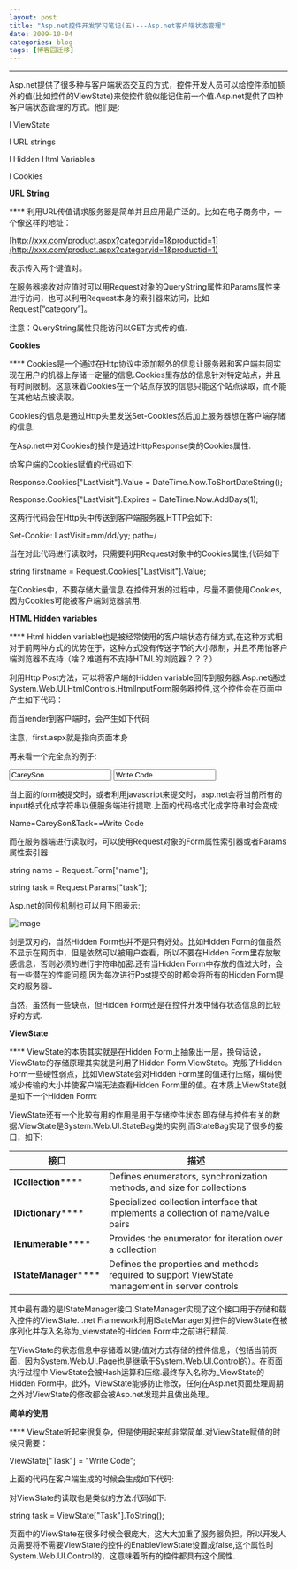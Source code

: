 ```yaml
---
layout: post
title: "Asp.net控件开发学习笔记(五)---Asp.net客户端状态管理"
date: 2009-10-04
categories: blog
tags: [博客园迁移]
---
```


****

Asp.net提供了很多种与客户端状态交互的方式，控件开发人员可以给控件添加额外的值\(比如控件的ViewState\)来使控件貌似能记住前一个值.Asp.net提供了四种客户端状态管理的方式。他们是:

l ViewState

l URL strings

l Hidden Html Variables

l Cookies

**URL String**

**** 利用URL传值请求服务器是简单并且应用最广泛的。比如在电子商务中，一个像这样的地址：

[http://xxx.com/product.aspx?categoryid=1&productid=1](http://xxx.com/product.aspx?categoryid=1&productid=1)

表示传入两个键值对。

在服务器接收对应值时可以用Request对象的QueryString属性和Params属性来进行访问，也可以利用Request本身的索引器来访问，比如Request\[“category”\]。

注意：QueryString属性只能访问以GET方式传的值.

**Cookies**

**** Cookies是一个通过在Http协议中添加额外的信息让服务器和客户端共同实现在用户的机器上存储一定量的信息.Cookies里存放的信息针对特定站点，并且有时间限制。这意味着Cookies在一个站点存放的信息只能这个站点读取，而不能在其他站点被读取。

Cookies的信息是通过Http头里发送Set-Cookies然后加上服务器想在客户端存储的信息.

在Asp.net中对Cookies的操作是通过HttpResponse类的Cookies属性.

给客户端的Cookies赋值的代码如下:

Response.Cookies\["LastVisit"\].Value = DateTime.Now.ToShortDateString\(\);

Response.Cookies\["LastVisit"\].Expires = DateTime.Now.AddDays\(1\);

这两行代码会在Http头中传送到客户端服务器,HTTP会如下:

Set-Cookie: LastVisit=mm/dd/yy; path=/

当在对此代码进行读取时，只需要利用Request对象中的Cookies属性,代码如下

string firstname = Request.Cookies\["LastVisit"\].Value;

在Cookies中，不要存储大量信息.在控件开发的过程中，尽量不要使用Cookies,因为Cookies可能被客户端浏览器禁用.

**HTML Hidden variables**

**** Html hidden variable也是被经常使用的客户端状态存储方式,在这种方式相对于前两种方式的优势在于，这种方式没有传送字节的大小限制，并且不用怕客户端浏览器不支持（啥？难道有不支持HTML的浏览器？？？）

利用Http Post方法，可以将客户端的Hidden variable回传到服务器.Asp.net通过System.Web.UI.HtmlControls.HtmlInputForm服务器控件,这个控件会在页面中产生如下代码：

<form id="first" method="post" runat="server">

而当render到客户端时，会产生如下代码

<form id="first" method="post" action=”first.aspx”>

注意，first.aspx就是指向页面本身

再来看一个完全点的例子:

<form id="first" method="post" runat="server">

<input type="text" value="CareySon" id="name" />

<input type="text" value="Write Code" id="Task" />

</form>

当上面的form被提交时，或者利用javascript来提交时，asp.net会将当前所有的input格式化成字符串以便服务端进行提取.上面的代码格式化成字符串时会变成:

Name=CareySon&Task==Write Code

而在服务器端进行读取时，可以使用Request对象的Form属性索引器或者Params属性索引器:

string name = Request.Form\["name"\];

string task = Request.Params\["task"\];

Asp.net的回传机制也可以用下图表示:  


![image](https://cdn.jsdelivr.net/gh/careyson/careyson.github.io@main/assets/images/2009-10-04-asp-net-asp-net/asp-net-asp-net-asp.net回传机制.jpg)

剑是双刃的，当然Hidden Form也并不是只有好处。比如Hidden Form的值虽然不显示在网页中，但是依然可以被用户查看，所以不要在Hidden Form里存放敏感信息，否则必须的进行字符串加密.还有当Hidden Form中存放的值过大时，会有一些潜在的性能问题.因为每次进行Post提交的时都会将所有的Hidden Form提交的服务器L

当然，虽然有一些缺点，但Hidden Form还是在控件开发中储存状态信息的比较好的方式.

**ViewState**

**** ViewState的本质其实就是在Hidden Form上抽象出一层，换句话说，ViewState的存储原理其实就是利用了Hidden Form.ViewState。克服了Hidden Form一些硬性弱点，比如ViewState会对Hidden Form里的值进行压缩，编码使减少传输的大小并使客户端无法查看Hidden Form里的值。在本质上ViewState就是如下一个Hidden Form:

<input type="hidden" name="\_\_VIEWSTATE" id="\_\_VIEWSTATE" value=" " />

ViewState还有一个比较有用的作用是用于存储控件状态.即存储与控件有关的数据.ViewState是System.Web.UI.StateBag类的实例,而StateBag实现了很多的接口，如下:

**接口** |  **描述**  
---|---  
**ICollection******|  Defines enumerators, synchronization methods, and size for collections  
**IDictionary******|  Specialized collection interface that implements a collection of name/value pairs  
**IEnumerable******|  Provides the enumerator for iteration over a collection  
**IStateManager******|  Defines the properties and methods required to support ViewState management in server controls  
  
其中最有趣的是IStateManager接口.StateManager实现了这个接口用于存储和载入控件的ViewState. .net Framework利用ISateManager对控件的ViewState在被序列化并存入名称为\_viewstate的Hidden Form中之前进行精简.

在ViewState的状态信息中存储着以键/值对方式存储的控件信息，（包括当前页面，因为System.Web.UI.Page也是继承于System.Web.UI.Control的）。在页面执行过程中.ViewState会被Hash运算和压缩.最终存入名称为\_ViewState的Hidden Form中。此外，ViewState能够防止修改，任何在Asp.net页面处理周期之外对ViewState的修改都会被Asp.net发现并且做出处理。

**简单的使用**

**** ViewState听起来很复杂，但是使用起来却非常简单.对ViewState赋值的时候只需要：

ViewState\["Task"\] = "Write Code";

上面的代码在客户端生成的时候会生成如下代码:

<input type="hidden" name="\_\_VIEWSTATE" id="\_\_VIEWSTATE" value="/wEPDwULLTE2MTY2ODcyhc2spkL8ufmlbb5xWbI/" />

对ViewState的读取也是类似的方法.代码如下:

string task = ViewState\["Task"\].ToString\(\);

页面中的ViewState在很多时候会很庞大，这大大加重了服务器负担。所以开发人员需要将不需要ViewState的控件的EnableViewState设置成false,这个属性时System.Web.UI.Control的，这意味着所有的控件都具有这个属性.

